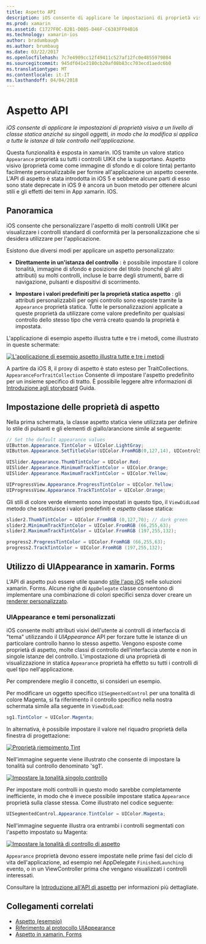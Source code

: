 ```yaml
---
title: Aspetto API
description: iOS consente di applicare le impostazioni di proprietà visiva a un livello di classe statica anziché su singoli oggetti, in modo che la modifica si applica a tutte le istanze di tale controllo nell'applicazione.
ms.prod: xamarin
ms.assetid: C1727F0C-82B1-D085-D46F-C6383FF04B16
ms.technology: xamarin-ios
author: bradumbaugh
ms.author: brumbaug
ms.date: 03/22/2017
ms.openlocfilehash: 7c7e4909cc12f49411c527af12fc0e4855979804
ms.sourcegitcommit: 945df041e2180cb20af08b83cc703ecd1aedc6b0
ms.translationtype: MT
ms.contentlocale: it-IT
ms.lasthandoff: 04/04/2018
---
```

# <a name="appearance-api"></a>Aspetto API

_iOS consente di applicare le impostazioni di proprietà visiva a un livello di classe statica anziché su singoli oggetti, in modo che la modifica si applica a tutte le istanze di tale controllo nell'applicazione._

Questa funzionalità è esposta in xamarin. IOS tramite un valore statico `Appearance` proprietà su tutti i controlli UIKit che la supportano. Aspetto visivo (proprietà come come immagine di sfondo e di colore tinta) pertanto facilmente personalizzabile per fornire all'applicazione un aspetto coerente. L'API di aspetto è stata introdotta in iOS 5 e sebbene alcune parti di esso sono state deprecate in iOS 9 è ancora un buon metodo per ottenere alcuni stili e gli effetti dei temi in App xamarin. IOS.

## <a name="overview"></a>Panoramica

iOS consente che personalizzare l'aspetto di molti controlli UIKit per visualizzare i controlli standard di conformità per la personalizzazione che si desidera utilizzare per l'applicazione.

Esistono due diversi modi per applicare un aspetto personalizzato:

- **Direttamente in un'istanza del controllo** : è possibile impostare il colore tonalità, immagine di sfondo e posizione del titolo (nonché gli altri attributi) su molti controlli, incluse le barre degli strumenti, barre di navigazione, pulsanti e dispositivi di scorrimento.

- **Impostare i valori predefiniti per la proprietà statica aspetto** : gli attributi personalizzabili per ogni controllo sono esposte tramite la `Appearance` proprietà statica. Tutte le personalizzazioni applicate a queste proprietà da utilizzare come valore predefinito per qualsiasi controllo dello stesso tipo che verrà creato quando la proprietà è impostata.

L'applicazione di esempio aspetto illustra tutte e tre i metodi, come illustrato in queste schermate:

 [![](introduction-to-the-appearance-api-images/appearance01.png "L'applicazione di esempio aspetto illustra tutte e tre i metodi")](introduction-to-the-appearance-api-images/appearance01.png#lightbox)

A partire da iOS 8, il proxy di aspetto è stato esteso per TraitCollections.
 `AppearanceForTraitCollection` Consente di impostare l'aspetto predefinito per un insieme specifico di tratto. È possibile leggere altre informazioni di [Introduzione agli storyboard](~/ios/user-interface/storyboards/unified-storyboards.md) Guida.


## <a name="setting-appearance-properties"></a>Impostazione delle proprietà di aspetto

Nella prima schermata, la classe aspetto statica viene utilizzata per definire lo stile di pulsanti e gli elementi di giallo/arancione simile al seguente:

```csharp
// Set the default appearance values
UIButton.Appearance.TintColor = UIColor.LightGray;
UIButton.Appearance.SetTitleColor(UIColor.FromRGB(0,127,14), UIControlState.Normal);

UISlider.Appearance.ThumbTintColor = UIColor.Red;
UISlider.Appearance.MinimumTrackTintColor = UIColor.Orange;
UISlider.Appearance.MaximumTrackTintColor = UIColor.Yellow;

UIProgressView.Appearance.ProgressTintColor = UIColor.Yellow;
UIProgressView.Appearance.TrackTintColor = UIColor.Orange;
```

Gli stili di colore verde elemento sono impostati in questo tipo, il `ViewDidLoad` metodo che sostituisce i valori predefiniti e *aspetto* classe statica:

```csharp
slider2.ThumbTintColor = UIColor.FromRGB (0,127,70); // dark green
slider2.MinimumTrackTintColor = UIColor.FromRGB (66,255,63);
slider2.MaximumTrackTintColor = UIColor.FromRGB (197,255,132);
```

```csharp
progress2.ProgressTintColor = UIColor.FromRGB (66,255,63);
progress2.TrackTintColor = UIColor.FromRGB (197,255,132);
```

## <a name="using-uiappearance-in-xamarinforms"></a>Utilizzo di UIAppearance in xamarin. Forms

L'API di aspetto può essere utile quando [stile l'app iOS](~/xamarin-forms/platform/ios/theme.md#uiappearance) nelle soluzioni xamarin. Forms. Alcune righe di `AppDelegate` classe consentono di implementare una combinazione di colori specifici senza dover creare un [renderer personalizzato](~/xamarin-forms/app-fundamentals/custom-renderer/index.md).


### <a name="custom-themes-and-uiappearance"></a>UIAppearance e temi personalizzati

iOS consente molti attributi visivi dell'utente ai controlli di interfaccia di "tema" utilizzando il *UIAppearance* API per forzare tutte le istanze di un particolare controllo hanno lo stesso aspetto. Vengono esposte come proprietà di aspetto, molte classi di controllo dell'interfaccia utente e non in singole istanze del controllo. L'impostazione di una proprietà di visualizzazione in statica `Appearance` proprietà ha effetto su tutti i controlli di quel tipo nell'applicazione.

Per comprendere meglio il concetto, si consideri un esempio.

Per modificare un oggetto specifico `UISegmentedControl` per una tonalità di colore Magenta, si fa riferimento il controllo specifico nella nostra schermata simile alla seguente in `ViewDidLoad`:

```csharp
sg1.TintColor = UIColor.Magenta;
```

In alternativa, è possibile impostare il valore nel riquadro proprietà della finestra di progettazione: 

[![](introduction-to-the-appearance-api-images/propertiespadtint.png "Proprietà riempimento Tint")](introduction-to-the-appearance-api-images/propertiespadtint.png#lightbox)

Nell'immagine seguente viene illustrato che consente di impostare la tonalità sul controllo denominato 'sg1'.

 [![](introduction-to-the-appearance-api-images/image53.png "Impostare la tonalità singolo controllo")](introduction-to-the-appearance-api-images/image53.png#lightbox)

Per impostare molti controlli in questo modo sarebbe completamente inefficiente, in modo che è invece possibile impostare statica `Appearance` proprietà sulla classe stessa. Come illustrato nel codice seguente:

```csharp
UISegmentedControl.Appearance.TintColor = UIColor.Magenta;
```

Nell'immagine seguente illustra ora entrambi i controlli segmentati con l'aspetto impostato su Magenta:

 [![](introduction-to-the-appearance-api-images/image54.png "Impostare la tonalità di controllo di aspetto")](introduction-to-the-appearance-api-images/image54.png#lightbox)

`Appearance` proprietà devono essere impostate nelle prime fasi del ciclo di vita dell'applicazione, ad esempio nel AppDelegate `FinishedLaunching` evento, o in un ViewController prima che vengano visualizzati i controlli interessati.


Consultare la [Introduzione all'API di aspetto](~/ios/user-interface/ios-ui/introduction-to-the-appearance-api.md) per informazioni più dettagliate.


## <a name="related-links"></a>Collegamenti correlati

- [Aspetto (esempio)](https://developer.xamarin.com/samples/monotouch/IntroToAppearance/)
- [Riferimento al protocollo UIAppearance](https://developer.apple.com/library/ios/documentation/UIKit/Reference/UIAppearance_Protocol/)
- [Aspetto in xamarin. Forms](~/xamarin-forms/platform/ios/theme.md#uiappearance)
